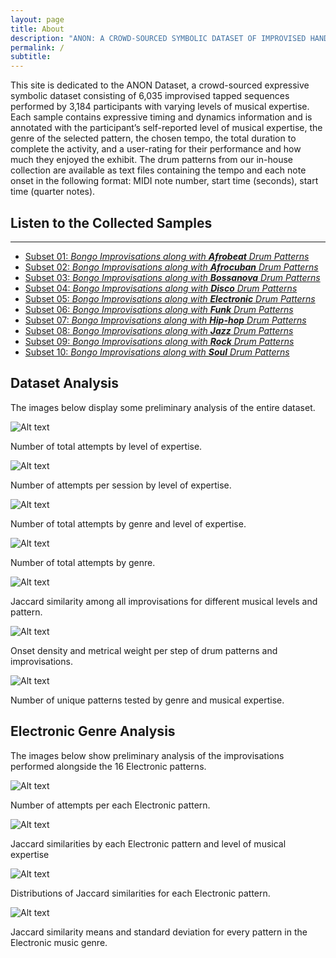 ```yaml
---
layout: page
title: About
description: "ANON: A CROWD-SOURCED SYMBOLIC DATASET OF IMPROVISED HAND PERCUSSION RHYTHMS PAIRED WITH DRUM"
permalink: /
subtitle: 
---
```


This site is dedicated to the ANON Dataset, a crowd-sourced expressive symbolic dataset consisting of 6,035 improvised tapped sequences performed by 3,184 participants with varying levels of musical expertise. Each sample contains expressive timing and dynamics information and is annotated with the participant’s self-reported level of musical expertise, the genre of the selected pattern, the chosen tempo, the total duration to complete the activity, and a user-rating for their performance and how much they enjoyed the exhibit. The drum patterns from our in-house collection are available as text files containing the tempo and each note onset in the following format: MIDI note number, start time (seconds), start time (quarter notes). 





## **Listen to the Collected Samples**

---
- [Subset 01: _Bongo Improvisations along with **Afrobeat** Drum Patterns_]({{site.baseurl}}/explore/afrobeat/)
- [Subset 02: _Bongo Improvisations along with **Afrocuban** Drum Patterns_]({{site.baseurl}}/explore/afrocuban/)
- [Subset 03: _Bongo Improvisations along with **Bossanova** Drum Patterns_]({{site.baseurl}}/explore/bossanova/)
- [Subset 04: _Bongo Improvisations along with **Disco** Drum Patterns_]({{site.baseurl}}/explore/disco/)
- [Subset 05: _Bongo Improvisations along with **Electronic** Drum Patterns_]({{site.baseurl}}/explore/electronic/)
- [Subset 06: _Bongo Improvisations along with **Funk** Drum Patterns_]({{site.baseurl}}/explore/funk/)
- [Subset 07: _Bongo Improvisations along with **Hip-hop** Drum Patterns_]({{site.baseurl}}/explore/hip-hop/)
- [Subset 08: _Bongo Improvisations along with **Jazz** Drum Patterns_]({{site.baseurl}}/explore/jazz/)
- [Subset 09: _Bongo Improvisations along with **Rock** Drum Patterns_]({{site.baseurl}}/explore/rock/)
- [Subset 10: _Bongo Improvisations along with **Soul** Drum Patterns_]({{site.baseurl}}/explore/soul/)




## **Dataset Analysis**

The images below display some preliminary analysis of the entire dataset.

![Alt text](../assets/img/analysis/attempts_by_expertise_histogram.png)
<figcaption>Number of total attempts by level of expertise.</figcaption>

![Alt text](../assets/img/analysis/attempts_by_expertise_plot.png)
<figcaption>Number of attempts per session by level of expertise.</figcaption>

![Alt text](../assets/img/analysis/attempts_by_genre_and_exp_heatmap.png)
<figcaption>Number of total attempts by genre and level of expertise.</figcaption>

![Alt text](../assets/img/analysis/attempts_by_genre_histogram.png)
<figcaption>Number of total attempts by genre.</figcaption>

![Alt text](../assets/img/analysis/jaccard_by_exp_and_pattern_heatmap.png)
<figcaption>Jaccard similarity among all improvisations for different musical levels and pattern.</figcaption>

![Alt text](../assets/img/analysis/step_density_of_improv_and_drum_patterns.png)
<figcaption>Onset density and metrical weight per step of drum patterns and improvisations.</figcaption>

![Alt text](../assets/img/analysis/unique_patterns_by_genre_and_exp_heatmap.png)
<figcaption>Number of unique patterns tested by genre and musical expertise.</figcaption>




## **Electronic Genre Analysis**

The images below show preliminary analysis of the improvisations performed alongside the 16 Electronic patterns.

![Alt text](../assets/img/analysis/attempts_per_electronic_pattern_histogram.png)
<figcaption>Number of attempts per each Electronic pattern.</figcaption>

![Alt text](../assets/img/analysis/jaccard_by_exp_and_pattern_heatmap.png)
<figcaption>Jaccard similarities by each Electronic pattern and level of musical expertise</figcaption>

![Alt text](../assets/img/analysis/jaccard_dist_for_each_electronic_pattern.png)
<figcaption>Distributions of Jaccard similarities for each Electronic pattern.</figcaption>

![Alt text](../assets/img/analysis/electronic_jaccard_mean_std.png)
<figcaption>Jaccard similarity means and standard deviation for every pattern in the Electronic music genre.</figcaption>
